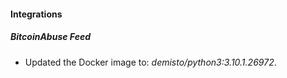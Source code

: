 #### Integrations
##### BitcoinAbuse Feed
- Updated the Docker image to: *demisto/python3:3.10.1.26972*.
